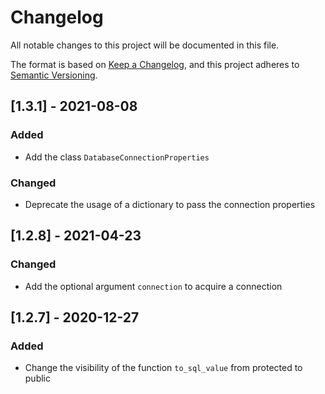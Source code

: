 # Changelog
All notable changes to this project will be documented in this file.

The format is based on [Keep a Changelog](https://keepachangelog.com/en/1.0.0/),
and this project adheres to [Semantic Versioning](https://semver.org/spec/v2.0.0.html).

## [1.3.1] - 2021-08-08
### Added
- Add the class `DatabaseConnectionProperties`
### Changed
- Deprecate the usage of a dictionary to pass the connection properties

## [1.2.8] - 2021-04-23
### Changed
- Add the optional argument `connection` to acquire a connection

## [1.2.7] - 2020-12-27
### Added
- Change the visibility of the function `to_sql_value` from protected to public
